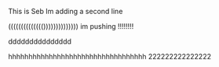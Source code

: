 This is Seb
Im adding a second line



(((((((((((((())))))))))))))
im pushing !!!!!!!!

ddddddddddddddd


hhhhhhhhhhhhhhhhhhhhhhhhhhhhhhhhhh
222222222222222
